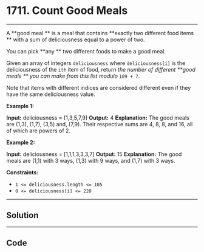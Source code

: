 # 1711. Count Good Meals

---

A **good meal ** is a meal that contains **exactly two different food items ** with a sum of deliciousness equal to a power of two.

You can pick **any ** two different foods to make a good meal.

Given an array of integers `deliciousness` where `deliciousness[i]` is the deliciousness of the `i​​​​​​th​​​​`​​​​ item of food, return _the number of different **good meals ** you can make from this list modulo_ `109 + 7`.

Note that items with different indices are considered different even if they have the same deliciousness value.

 

**Example 1:**


**Input:** deliciousness = [1,3,5,7,9]
**Output:** 4
**Explanation:** The good meals are (1,3), (1,7), (3,5) and, (7,9).
Their respective sums are 4, 8, 8, and 16, all of which are powers of 2.


**Example 2:**


**Input:** deliciousness = [1,1,1,3,3,3,7]
**Output:** 15
**Explanation:** The good meals are (1,1) with 3 ways, (1,3) with 9 ways, and (1,7) with 3 ways.

 

**Constraints:**

  * `1 <= deliciousness.length <= 105`
  * `0 <= deliciousness[i] <= 220`

---

## Solution



---

## Code
```python


```